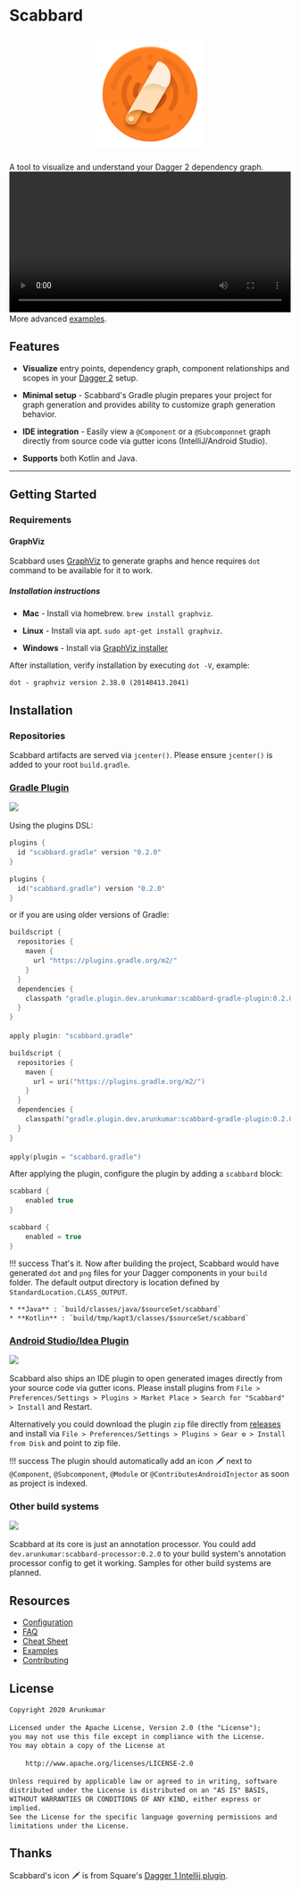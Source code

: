 # Scabbard

<p align="center">
<img src="images/scabbard-icon.png" 
width="190" hspace="10" vspace="10">
</p>

A tool to visualize and understand your Dagger 2 dependency graph.
<br>
<video width="100%" controls>
  <source src="video/ViewComponent.mp4" type="video/mp4">
  Your browser does not support the video tag.
</video>
More advanced [examples](examples.md).

## Features

* **Visualize** entry points, dependency graph, component relationships and scopes in your [Dagger 2](https://github.com/google/dagger) setup.

* **Minimal setup** - Scabbard's Gradle plugin prepares your project for graph generation and provides ability to customize graph generation behavior.

* **IDE integration** - Easily view a `@Component` or a `@Subcomponnet` graph directly from source code via gutter icons (IntelliJ/Android Studio).

* **Supports** both Kotlin and Java.

-----

## Getting Started

### Requirements

#### GraphViz

Scabbard uses [GraphViz](https://www.graphviz.org/) to generate graphs and hence requires `dot` command to be available for it to work.

##### Installation instructions

* **Mac** - Install via homebrew. `brew install graphviz`.

* **Linux** - Install via apt. `sudo apt-get install graphviz`.

* **Windows** - Install via [GraphViz installer](https://graphviz.gitlab.io/_pages/Download/Download_windows.html)

After installation, verify installation by executing `dot -V`, example:

```code
dot - graphviz version 2.38.0 (20140413.2041)
```

## Installation

### Repositories

Scabbard artifacts are served via `jcenter()`. Please ensure `jcenter()` is added to your root `build.gradle`.

### [Gradle Plugin](https://plugins.gradle.org/plugin/scabbard.gradle)

<a href="https://plugins.gradle.org/plugin/scabbard.gradle"><img src="https://img.shields.io/maven-metadata/v/https/plugins.gradle.org/m2/scabbard/gradle/scabbard.gradle.gradle.plugin/maven-metadata.xml.svg?style=flat-square&label=Gradle&logo=gradle&colorB=fb7b21&logoColor=06A0CE"/></a>

Using the plugins DSL:

```Groovy tab=
plugins {
  id "scabbard.gradle" version "0.2.0"
}
```

```Kotlin tab=
plugins {
  id("scabbard.gradle") version "0.2.0"
}
```

or if you are using older versions of Gradle:

```Groovy tab=
buildscript {
  repositories {
    maven {
      url "https://plugins.gradle.org/m2/"
    }
  }
  dependencies {
    classpath "gradle.plugin.dev.arunkumar:scabbard-gradle-plugin:0.2.0"
  }
}

apply plugin: "scabbard.gradle"
```

```Kotlin tab=
buildscript {
  repositories {
    maven {
      url = uri("https://plugins.gradle.org/m2/")
    }
  }
  dependencies {
    classpath("gradle.plugin.dev.arunkumar:scabbard-gradle-plugin:0.2.0")
  }
}

apply(plugin = "scabbard.gradle")
```

After applying the plugin, configure the plugin by adding a `scabbard` block:

```Groovy tab=
scabbard {
    enabled true
}
```

```Kotlin tab=
scabbard {
    enabled = true
}
```

!!! success
    That's it. Now after building the project, Scabbard would have generated `dot` and `png` files for your Dagger components in your `build` folder. The default output directory is location defined by `StandardLocation.CLASS_OUTPUT`.

    * **Java** : `build/classes/java/$sourceSet/scabbard`
    * **Kotlin** : `build/tmp/kapt3/classes/$sourceSet/scabbard`


### [Android Studio/Idea Plugin](https://plugins.jetbrains.com/plugin/13548-scabbard--dagger-2-visualizer/)

<a href="https://plugins.jetbrains.com/plugin/13548-scabbard--dagger-2-visualizer"><img src="https://img.shields.io/jetbrains/plugin/v/13548-scabbard--dagger-2-visualizer?style=flat-square&label=IntelliJ&logo=intellij-idea&colorB=fb7b21&logoColor=18d68c"/></a>

Scabbard also ships an IDE plugin to open generated images directly from your source code via gutter icons. Please install plugins from `File > Preferences/Settings > Plugins > Market Place > Search for "Scabbard" > Install` and Restart.

Alternatively you could download the plugin `zip` file directly from [releases](https://github.com/arunkumar9t2/scabbard/releases) and install via `File > Preferences/Settings > Plugins > Gear ⚙ > Install from Disk` and point to zip file.

!!! success
    The plugin should automatically add an icon 🗡 next to `@Component`, `@Subcomponent`, `@Module` or `@ContributesAndroidInjector` as soon as project is indexed.

### Other build systems

<a href="https://bintray.com/arunkumar9t2/maven/scabbard-processor/_latestVersion"><img src="https://img.shields.io/bintray/v/arunkumar9t2/maven/scabbard-processor.svg?style=flat-square&label=Processor&logo=data%3Aimage%2Fpng%3Bbase64%2CiVBORw0KGgoAAAANSUhEUgAAADIAAAAyCAYAAAAeP4ixAAAACXBIWXMAAA7EAAAOxAGVKw4bAAAEPUlEQVRo3u2YT2gcZRTAf28bcmhLKSEEC5vSg0KIksTbrK0RjzkUoQERJ5LJQcRDXYp4kZZQGuxJ7amm8TKrO4WKNtRQIVQtaOjk4KFKTuLBQ0%2BlBylLCNtlnof9Nvm6bjYzuzt1q%2FvgY%2F%2Fw5s%2Fve9%2F7Cz35n8lskHvWC3KDaT8nk%2BbNvSA3JvADsJI2TCZFS4wBK8BRwAFWZlOEyaQD4UzIDkRNHIGV2cBJBUZSOE4TwDJwbBeVdYWTBTd80LUWiQFRs8wNL3CGuhLEC5wx4IYFUQEeWiol6%2FtLIMtekBvqKhAvcLIgtk9UgAvA9zUdhSLw1eMwXPOC3P6uAVHkPvAjEBmIj8yqWGqbwBzwtQW7orDVNSAFNywD7wC%2BscQF3w0r9VHFd8NN4C1jmQ%2BASwU3jLrKR3w3LIO%2BDbpQD1GntwXqgl7yOwQB0NfJyOG761FMvcpTVaI8SemBJI5smu79%2B5pk6T6EEZC%2BPWIvqP7hz4SlprWQ7PqcQUSyMXZiE%2Fjdd8PEzn4Q5TbooRgV26vAnRY38w1UP46h9wvwSl1uih21%2Bs1K%2B3j3t3N6Wg2%2FZZOlbWknnG4Bf%2F3jNDR6N20JRHa7sgS4wIZ1%2F%2FttgFwFvrN%2BTwKfN3o3EUkOUsVoCDKg8BnISdCNgru%2BRyTYsyIoAaXZwEGQSdBPgf1J26fM3n3X9voWJAJBkGMCNwUZnbuai3t9sz7GQPANyJDRL4Pcsa9vFsKT5JGLpqKtlSFHgdVIGZ0r5lpvi4s5UAwEg5YfngG%2BjNvPJgGpAPPAggWTFViNhBEvSA7jFXOIcAJh2YKoAGd8N7ycpC9PlNlNtXreLCyYWwqjLUwMTpiucsCyxGngcsdKFEVBqWwvC0aVBZT5OphVL8i9kKC%2Fn2wAkVfVRSt7R9bzI20SPDJNAs5DhOcQjiAcAe5uN1IzYYSwYI7a9jEDbnrVeVZTxzYQy%2FUQwFJh5rEo%2BIX1%2FCl7Qzs6DpotOhkROQs6b23KnyCv%2BW74mxc414DXzf%2BfAO%2BbPFEHIXlUl%2FyZ9ZYbrX3tgPx6%2FZ6On8r%2BLCIZ4GWzMYeBqYlT2dsIk8DzRj00WdyCkDJIXquWaKtbbAukBjMxPfwTSAbkuPk8jMgUyAGQZ0weeATyHsjATp4gD7pUcNfbbnk7Nmn0glwf6Dngwxg1XFkhL8hSp%2Fr2fZ0CuXv9XvTi9PBanWUaZHcpg5wWkSu%2BG3as3eoYSA1mfDq7JkgGON4gKlaPk3DFfzPsaC%2FQURDjM9H49PCaVCFsmFqIXdyty%2BsKH2nsM5wDzpqyI%2B%2B74eJTN3wwQ7rzBiYPUWoQT0S8osNc0aEnPelJT9LNI6Z17Y%2BXatS6lcZIT0n1ATQCKq2MTA%2BB3gI9GG9PNNEYKLk%2BG6i4tDAyzYCMVIG6QkrNDNfKgO5f9IMWJo0Km6i8S%2FpD7LgUD3RnPvDflb8BKBVzKqLzQocAAAAASUVORK5CYII%3D&colorB=fb7b21"/></a>

Scabbard at its core is just an annotation processor. You could add `dev.arunkumar:scabbard-processor:0.2.0` to your build system's annotation processor config to get it working. Samples for other build systems are planned.

## Resources

* [Configuration](configuration.md)
* [FAQ](faq.md)
* [Cheat Sheet](cheat-sheet.md)
* [Examples](examples.md)
* [Contributing](contributing.md)

## License

    Copyright 2020 Arunkumar

    Licensed under the Apache License, Version 2.0 (the "License");
    you may not use this file except in compliance with the License.
    You may obtain a copy of the License at

        http://www.apache.org/licenses/LICENSE-2.0

    Unless required by applicable law or agreed to in writing, software
    distributed under the License is distributed on an "AS IS" BASIS,
    WITHOUT WARRANTIES OR CONDITIONS OF ANY KIND, either express or implied.
    See the License for the specific language governing permissions and
    limitations under the License.

## Thanks

Scabbard's icon 🗡 is from Square's [Dagger 1 Intellij plugin](https://github.com/square/dagger-intellij-plugin).

